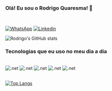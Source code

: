 ### Olá! Eu sou o Rodrigo Quaresma! 🤙

<br>

[![WhatsApp](https://img.shields.io/badge/WhatsApp-25D366?style=for-the-badge&logo=whatsapp&logoColor=white)](https://wa.me/5521996160181?text=Ol%C3%A1%21+Bem-vindo%28a%29%21+-+Hi%21+Welcome%21)
[![Linkedin](https://img.shields.io/badge/LinkedIn-0077B5?style=for-the-badge&logo=linkedin&logoColor=white)](https://www.linkedin.com/in/rodrigo-quaresma)


![Rodrigo's GitHub stats](https://github-readme-stats.vercel.app/api?username=rodquaresma&show_icons=true&theme=onedark)

### Tecnologias que eu uso no meu dia a dia

<div style="display: inline_block"><br/>
    <img align="center" alt=".net" src="https://img.shields.io/badge/.NET-5C2D91?style=for-the-badge&logo=.net&logoColor=white" /> 
    <img align="center" alt=".net" src="https://img.shields.io/badge/C%23-239120?style=for-the-badge&logo=c-sharp&logoColor=white" />
    <img align="center" alt=".net" src="https://img.shields.io/badge/HTML5-E34F26?style=for-the-badge&logo=html5&logoColor=white" />
    <img align="center" alt=".net" src="https://img.shields.io/badge/CSS3-1572B6?style=for-the-badge&logo=css3&logoColor=white" />
    <img align="center" alt=".net" src="https://img.shields.io/badge/MySQL-00000F?style=for-the-badge&logo=mysql&logoColor=white" /> 
</div><br>  


[![Top Langs](https://github-readme-stats.vercel.app/api/top-langs/?username=rodquaresma&layout=compact)](https://github.com/rodquaresma/github-readme-stats)

